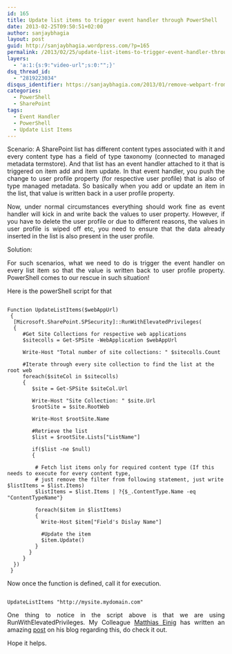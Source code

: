 ```yaml
---
id: 165
title: Update list items to trigger event handler through PowerShell
date: 2013-02-25T09:50:51+02:00
author: sanjaybhagia
layout: post
guid: http://sanjaybhagia.wordpress.com/?p=165
permalink: /2013/02/25/update-list-items-to-trigger-event-handler-through-powershell/
layers:
  - 'a:1:{s:9:"video-url";s:0:"";}'
dsq_thread_id:
  - "2819223034"
disqus_identifier: https://sanjaybhagia.com/2013/01/remove-webpart-from-a-page-on-personal-site-using-delegate-control/
categories:
  - PowerShell
  - SharePoint
tags:
  - Event Handler
  - PowerShell
  - Update List Items
---
```

<p style="text-align:justify;">Scenario:
A SharePoint list has different content types associated with it and every content type has a field of type taxonomy (connected to managed metadata termstore). And that list has an event handler attached to it that is triggered on item add and item update. In that event handler, you push the change to user profile property (for respective user profile) that is also of type managed metadata. So basically when you add or update an item in the list, that value is written back in a user profile property.</p>
<p style="text-align:justify;">Now, under normal circumstances everything should work fine as event handler will kick in and write back the values to user property. However, if you have to delete the user profile or due to different reasons, the values in user profile is wiped off etc, you need to ensure that the data already inserted in the list is also present in the user profile.</p>
<p style="text-align:justify;">Solution:</p>
<p style="text-align:justify;">For such scenarios, what we need to do is trigger the event handler on every list item so that the value is written back to user profile property. PowerShell comes to our rescue in such situation!</p>
<p style="text-align:justify;">Here is the powerShell script for that</p>

<pre><code class="powershell">
Function UpdateListItems($webAppUrl)
 {
  [Microsoft.SharePoint.SPSecurity]::RunWithElevatedPrivileges(
  {
     #Get Site Collections for respective web applications
     $sitecolls = Get-SPSite -WebApplication $webAppUrl

     Write-Host &quot;Total number of site collections: &quot; $sitecolls.Count

     #Iterate through every site collection to find the list at the root web
     foreach($siteCol in $sitecolls)
     {
        $site = Get-SPSite $siteCol.Url

        Write-Host &quot;Site Collection: &quot; $site.Url
        $rootSite = $site.RootWeb

        Write-Host $rootSite.Name

        #Retrieve the list
        $list = $rootSite.Lists[&quot;ListName&quot;]

        if($list -ne $null)
        {

         # Fetch list items only for required content type (If this needs to execute for every content type,
         # just remove the filter from following statement, just write $listItems = $list.Items)
         $listItems = $list.Items | ?{$_.ContentType.Name -eq &quot;ContentTypeName&quot;}

         foreach($item in $listItems)
         {
           Write-Host $item[&quot;Field's Dislay Name&quot;]

           #Update the item
           $item.Update()
         }
       }
     }
  })
 }
</code></pre>

Now once the function is defined, call it for execution.

<pre><code class="powershell">
UpdateListItems &quot;http://mysite.mydomain.com&quot;
</code></pre>
<p style="text-align:justify;">One thing to notice in the script above is that we are using RunWithElevatedPrivileges. My Colleague <a href="http://www.matthiaseinig.de/">Matthias Einig</a> has written an amazing <a href="http://www.matthiaseinig.de/2012/12/18/lost-in-impersonation/">post</a> on his blog regarding this, do check it out.</p>
<p style="text-align:justify;">Hope it helps.</p>